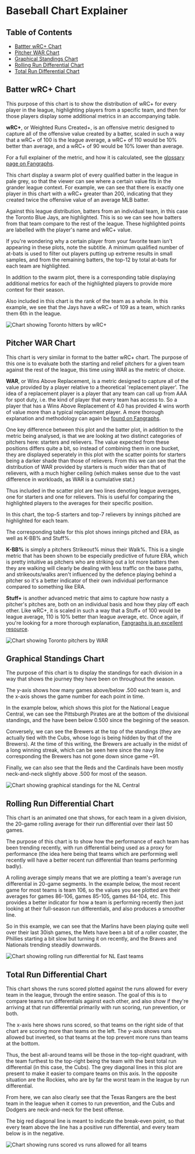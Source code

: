 # Baseball Chart Explainer  
  
## Table of Contents  
- [Battter wRC+ Chart](#batterwrcchart)  
- [Pitcher WAR Chart](#pitcherwarchart)  
- [Graphical Standings Chart](#graphicalstandingschart)  
- [Rolling Run Differential Chart](#rollingrundiffchart)  
- [Total Run Differential Chart](#totalrundiffchart)  


## Batter wRC+ Chart  <a name="batterwrcchart"></a>
  
This purpose of this chart is to show the distribution of wRC+ for every player in the 
league, highlighting players from a specific team, and then for those players display 
some additional metrics in an accompanying table. 

**wRC+**, or Weighted Runs Created+, is an offensive metric designed to capture all of
the offensive value created by a batter, scaled in such a way that a wRC+ of 100 is the
league average, a wRC+ of 110 would be 10% better than average, and a wRC+ of 90 would
be 10% lower than average.

For a full explainer of the metric, and how it is calculated, see the [glossary page on Fangraphs](https://library.fangraphs.com/offense/wrc/).

This chart display a swarm plot of every qualified batter in the league in pale grey,
so that the viewer can see where a certain value fits in the grander league context.
For example, we can see that there is exactly one player in this chart with a wRC+ 
greater than 200, indicating that they created twice the offensive value of an average
MLB batter.

Against this league distribution, batters from an individual team, in this case the 
Toronto Blue Jays, are highlighted. This is so we can see how batters from that team 
compare to the rest of the league. These highlighted points are labelled with the 
player's name and wRC+ value.

If you're wondering why a certain player from your favorite team isn't appearing in 
these plots, note the subtitle. A minimum qualified number of at-bats is used to
filter out players putting up extreme results in small samples, and from the remaining
batters, the top-12 by total at-bats for each team are highlighted.

In addition to the swarm plot, there is a corresponding table displaying additional 
metrics for each of the highlighted players to provide more context for their season.

Also included in this chart is the rank of the team as a whole. In this example, we see that the Jays
have a wRC+ of 109 as a team, which ranks them 6th in the league.

![Chart showing Toronto hitters by wRC+](https://github.com/hockey-stats/chart-plotting/blob/main/example_plots/TOR_wrc.png?raw=true)
 


## Pitcher WAR Chart <a name="pitcherwarchart"></a>

This chart is very similar in format to the batter wRC+ chart. The purpose of this one is to evaluate
both the starting and relief pitchers for a given team against the rest of the league, this time
using WAR as the metric of choice.

**WAR**, or Wins Above Replacement, is a metric designed to capture all of the value provided by a player
relative to a theoretical 'replacement player'. The idea of a replacement player is a player that any
team can call up from AAA for spot duty, i.e. the kind of player that every team has access to. So a 
player that has a Wins Above Replacement of 4.0 has provided 4 wins worth of value more than a 
typical replacement player. A more thorough explanation and methodology can again be 
[found on Fangraphs](https://library.fangraphs.com/misc/war/).

One key difference between this plot and the batter plot, in addition to the metric being analysed, is
that we are looking at two distinct categories of pitchers here: starters and relievers. The value 
expected from these positions differs quite a bit, so instead of combining them in one bucket, they
are displayed seperately in this plot with the scatter points for starters being a darker shade than
those of relievers. From this we can see that the distribution of WAR provided by starters is much 
wider than that of relievers, with a much higher ceiling (which makes sense due to the vast difference
in workloads, as WAR is a cumulative stat.)

Thus included in the scatter plot are two lines denoting league averages, one for starters and one for
relievers. This is useful for comparing the highlighted players to the averages for their specific 
position. 

In this chart, the top-5 starters and top-7 relievers by innings pitched are highlighted for each team.

The corresponding table for this plot shows innings pitched and ERA, as well as K-BB% and Stuff%.

**K-BB%** is simply a pitchers Strikeout% minus their Walk%. This is a single metric that has been shown
to be especially predictive of future ERA, which is pretty intuitive as pitchers who are striking out a 
lot more batters then they are walking will clearly be dealing with less traffic on the base paths, and
strikeouts/walks aren't influenced by the defence playing behind a pitcher so it's a better indicator of
their own individual performance compared to something like ERA.

**Stuff+** is another advanced metric that aims to capture how nasty a pitcher's pitches are, both on an
individual basis and how they play off each other. Like wRC+, it is scaled in such a way that a Stuff+
of 100 would be league average, 110 is 10% better than league average, etc. Once again, if you're looking
for a more thorough explanation, [Fangraphs is an excellent resource](https://library.fangraphs.com/pitching/stuff-location-and-pitching-primer/).


![Chart showing Toronto pitchers by WAR ](https://github.com/hockey-stats/chart-plotting/blob/main/example_plots/TOR_pitcher_war.png?raw=true)


## Graphical Standings Chart <a name="graphicalstandingschart"></a>

The purpose of this chart is to display the standings for each division in a way that shows the journey
they have been on throughout the season.

The y-axis shows how many games above/below .500 each team is, and the x-axis shows the game number for
each point in time. 

In the example below, which shows this plot for the National League Central, we can see the Pittsburgh 
Pirates are at the bottom of the divisional standings, and the have been below 0.500 since the begining
of the season. 

Conversely, we can see the Brewers at the top of the standings (they are actually tied
with the Cubs, whose logo is being hidden by that of the Brewers). At the time of this writing, the
Brewers are actually in the midst of a long winning streak, which can be seen here since the navy line
corresponding the Brewers has not gone down since game ~91.

Finally, we can also see that the Reds and the Cardinals have been mostly neck-and-neck slightly above 
.500 for most of the season.

![Chart showing graphical standings for the NL Central](https://github.com/hockey-stats/chart-plotting/blob/main/example_plots/mlb_graphical_standings.png?raw=true)


## Rolling Run Differential Chart <a name='rollingrundiffchart'></a>

This chart is an animated one that shows, for each team in a given division, the 20-game rolling
average for their run differential over their last 50 games.

The purpose of this chart is to show how the performance of each team has been trending recently, with
run differential being used as a proxy for performance (the idea here being that teams which are 
performing well recently will have a better recent run differential than teams performing badly).

A rolling average simply means that we are plotting a team's average run differential in 20-game 
segments. In the example below, the most recent game for most teams is team 106, so the values you
see plotted are their averages for games 86-106, games 85-105, games 84-104, etc. This provides a
better indicator for how a team is performing recently then just looking at their full-season 
run differentials, and also produces a smoother line.

So in this example, we can see that the Marlins have been playing quite well over their last 
30ish games, the Mets have been a bit of a roller coaster, the Phillies starting a bit slow but
turning it on recently, and the Braves and Nationals trending steadily downwards.

![Chart showing rolling run differential for NL East teams](https://github.com/hockey-stats/chart-plotting/blob/main/example_plots/run_diff_rolling_avg.gif?raw=true)


## Total Run Differential Chart  <a name="totalrundiffchart"> </a>

This chart shows the runs scored plotted against the runs allowed for every team in the league, through
the entire season. The goal of this is to compare teams run differentials against each other, and also
show if they're arriving at that run differential primarily with run scoring, run prevention, or both.

The x-axis here shows runs scored, so that teams on the right side of that chart are scoring more
than teams on the left. The y-axis shows runs allowed but inverted, so that teams at the top prevent
more runs than teams at the bottom. 

Thus, the best all-around teams will be those in the top-right quadrant, with the team furthest to the
top-right being the team with the best total run differential (in this case, the Cubs). The grey diagonal
lines in this plot are present to make it easier to compare teams on this axis. In the opposite situation are the Rockies, who are by far the worst team in the league by run differential.

From here, we can also clearly see that the Texas Rangers are the best team in the league when it comes to run prevention, and the Cubs and Dodgers are neck-and-neck for the best offense.

The big red diagonal line is meant to indicate the break-even point, so that every team above the line 
has a positive run differential, and every team below is in the negative.


![Chart showing runs scored vs runs allowed for all teams](https://github.com/hockey-stats/chart-plotting/blob/main/example_plots/team_run_diff.png?raw=true)